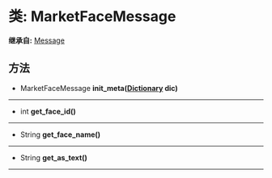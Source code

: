 # 类: MarketFaceMessage  
  
**继承自:** [Message](https://docs.godotengine.org/en/latest/classes/class_message.html)  
  
## 方法 
  
- MarketFaceMessage **init_meta([Dictionary](https://docs.godotengine.org/en/latest/classes/class_dictionary.html) dic)**  
  
---  
  
- int **get_face_id()**  
  
---  
  
- String **get_face_name()**  
  
---  
  
- String **get_as_text()**  
  
---  
  

